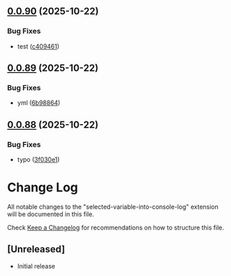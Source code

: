 ## [0.0.90](https://github.com/terzurumluoglu/selected-variable-into-console-log/compare/v0.0.89...v0.0.90) (2025-10-22)


### Bug Fixes

* test ([c409461](https://github.com/terzurumluoglu/selected-variable-into-console-log/commit/c40946100a9984b461e70c199b09e85fa1ad1f26))

## [0.0.89](https://github.com/terzurumluoglu/selected-variable-into-console-log/compare/v0.0.88...v0.0.89) (2025-10-22)


### Bug Fixes

* yml ([6b98864](https://github.com/terzurumluoglu/selected-variable-into-console-log/commit/6b98864eadbb44845c074c31cc3d0d068047d436))

## [0.0.88](https://github.com/terzurumluoglu/selected-variable-into-console-log/compare/v0.0.87...v0.0.88) (2025-10-22)


### Bug Fixes

* typo ([3f030e1](https://github.com/terzurumluoglu/selected-variable-into-console-log/commit/3f030e169411c8398b17626c14b54c8fc4b7e53f))

# Change Log

All notable changes to the "selected-variable-into-console-log" extension will be documented in this file.

Check [Keep a Changelog](http://keepachangelog.com/) for recommendations on how to structure this file.

## [Unreleased]

- Initial release
